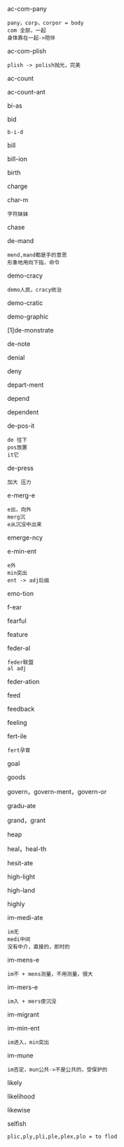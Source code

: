 ac-com-pany  

```
pany，corp，corpor = body
com 全部，一起
身体靠在一起->陪伴
```

ac-com-plish

```
plish -> polish抛光，完美
```

ac-count

ac-count-ant

bi-as

bid

```
b-i-d
```

bill

bill-ion

birth

charge

char-m

```
字符妹妹
```

chase

de-mand

```
mend,mand都是手的意思
形象地用向下指，命令
```

demo-cracy

```
demo人民，cracy统治
```

demo-cratic

demo-graphic

[1]de-monstrate

de-note

denial

deny

depart-ment

depend

dependent

de-pos-it

```
de 往下
pos放置
it它
```

de-press

```
加大 压力
```

e-merg-e

```
e出，向外
merg沉
e从沉没中出来
```

emerge-ncy

e-min-ent

```
e外
min突出
ent -> adj后缀
```

emo-tion

f-ear

fearful

feature

feder-al

```
feder联盟
al adj
```

feder-ation

feed

feedback

feeling

fert-ile

```
fert孕育
```

goal

goods

govern，govern-ment，govern-or

gradu-ate

grand，grant

heap

heal，heal-th

hesit-ate

high-light

high-land

highly

im-medi-ate

```
im无
medi中间
没有中介，直接的，即时的
```

im-mens-e

```
im不 + mens测量，不用测量，很大
```

im-mers-e

```
im入 + mers使沉没
```

im-migrant

im-min-ent

```
im进入，min突出
```



im-mune

```
im否定，mun公共->不是公共的，受保护的
```



likely

likelihood

likewise

selfish











```
plic,ply,pli,ple,plex,plo = to flod
```

